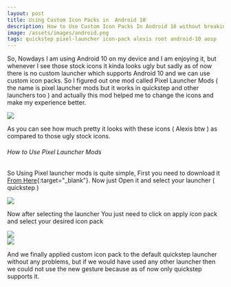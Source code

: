 ```yaml
---
layout: post
title: Using Custom Icon Packs in  Android 10
description: How to Use Custom Icon Packs In Android 10 without breaking the New Android 10 Gestures
image: /assets/images/android.png
tags: quickstep pixel-launcher icon-pack alexis root android-10 aosp
---
```


So, Nowdays I am using Android 10 on my device and I am enjoying it, but whenever I see those stock icons it kinda looks ugly but sadly as of now there is no custom launcher which supports Android 10 and we can use custom icon packs. So I figured out one mod called Pixel Launcher Mods ( the name is pixel launcher mods but it works in quickstep and other launchers too ) and actually this mod helped me to change the icons and make my experience better.

<div class="row 200%">
    <div class="6u 12u$(medium)">
    <img src="/assets/images/girl.png">
    </div>
</div>

As you can see how much pretty it looks with these icons ( Alexis btw ) as compared to those ugly stock icons.

###### How to Use Pixel Launcher Mods


So Using Pixel launcher mods is quite simple, First you need to download it  [From Here](https://labs.xda-developers.com/store/app/com.kieronquinn.app.pixellaunchermods){:target="_blank"}. Now just Open it and select your launcher ( quickstep )

<div class="row 200%">
    <div class="6u 12u$(medium)">
    <img src="/assets/images/quick.png">
    </div>
</div>


Now after selecting the launcher You just need to click on apply icon pack and select your desired icon pack 


<div class="row 200%">
    <div class="6u 12u$(medium)">
    <img src="/assets/images/pmod.png">
    </div>
    <div class="6u 12u$(medium)">
    <img src="/assets/images/apply.png">
    </div>
</div>

And we finally applied custom icon pack to the default quickstep launcher without any problems, but if we would have used any other launcher then we could not use the new gesture because as of now only quickstep supports it.

